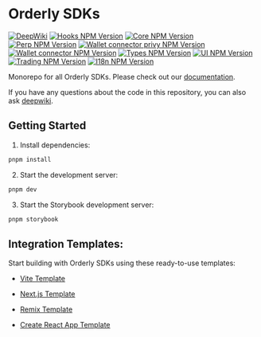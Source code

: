 # Orderly SDKs

[![DeepWiki](https://deepwiki.com/badge.svg)](https://deepwiki.com/OrderlyNetwork/js-sdk)
[![Hooks NPM Version](https://img.shields.io/npm/v/@orderly.network/hooks?label=@orderly.network/hooks&color=blue)](https://www.npmjs.com/package/@orderly.network/hooks)
[![Core NPM Version](https://img.shields.io/npm/v/@orderly.network/core?label=@orderly.network/core&color=blue)](https://www.npmjs.com/package/@orderly.network/core)
[![Perp NPM Version](https://img.shields.io/npm/v/@orderly.network/perp?label=@orderly.network/perp&color=blue)](https://www.npmjs.com/package/@orderly.network/perp)
[![Wallet connector privy NPM Version](https://img.shields.io/npm/v/@orderly.network/wallet-connector-privy?label=@orderly.network/wallet-connector-privy&color=blue)](https://www.npmjs.com/package/@orderly.network/wallet-connector-privy)
[![Wallet connector NPM Version](https://img.shields.io/npm/v/@orderly.network/wallet-connector?label=@orderly.network/wallet-connector&color=blue)](https://www.npmjs.com/package/@orderly.network/wallet-connector)
[![Types NPM Version](https://img.shields.io/npm/v/@orderly.network/types?label=@orderly.network/types&color=blue)](https://www.npmjs.com/package/@orderly.network/types)
[![UI NPM Version](https://img.shields.io/npm/v/@orderly.network/ui?label=@orderly.network/ui&color=blue)](https://www.npmjs.com/package/@orderly.network/ui)
[![Trading NPM Version](https://img.shields.io/npm/v/@orderly.network/trading?label=@orderly.network/trading&color=blue)](https://www.npmjs.com/package/@orderly.network/trading)
[![I18n NPM Version](https://img.shields.io/npm/v/@orderly.network/i18n?label=@orderly.network/i18n&color=blue)](https://www.npmjs.com/package/@orderly.network/i18n)

Monorepo for all Orderly SDKs. Please check out our [documentation](https://orderly.network/docs/sdks).

If you have any questions about the code in this repository, you can also ask [deepwiki](https://deepwiki.com/OrderlyNetwork/js-sdk).

## Getting Started

1. Install dependencies:

```bash
pnpm install
```

2. Start the development server:

```bash
pnpm dev
```

3. Start the Storybook development server:

```bash
pnpm storybook
```

## Integration Templates:

Start building with Orderly SDKs using these ready-to-use templates:

- [Vite Template](https://github.com/OrderlyNetwork/orderly-js-sdk-vite-template)

- [Next.js Template](https://github.com/OrderlyNetwork/orderly-js-sdk-nextjs-template)

- [Remix Template](https://github.com/OrderlyNetwork/orderly-js-sdk-remix-template)

- [Create React App Template](https://github.com/OrderlyNetwork/orderly-js-sdk-cra-template)
